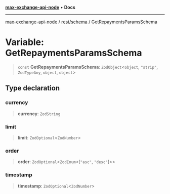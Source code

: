 [**max-exchange-api-node**](../../../README.md) • **Docs**

***

[max-exchange-api-node](../../../modules.md) / [rest/schema](../README.md) / GetRepaymentsParamsSchema

# Variable: GetRepaymentsParamsSchema

> `const` **GetRepaymentsParamsSchema**: `ZodObject`\<`object`, `"strip"`, `ZodTypeAny`, `object`, `object`\>

## Type declaration

### currency

> **currency**: `ZodString`

### limit

> **limit**: `ZodOptional`\<`ZodNumber`\>

### order

> **order**: `ZodOptional`\<`ZodEnum`\<[`"asc"`, `"desc"`]\>\>

### timestamp

> **timestamp**: `ZodOptional`\<`ZodNumber`\>
